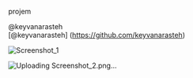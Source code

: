 projem

@keyvanarasteh   
[@keyvanarasteh]  (https://github.com/keyvanarasteh)

![Screenshot_1](https://github.com/Halis1453/instagram-projesi/assets/152072065/0d1b353f-1306-4ddc-b828-959d5019d08d)

![Uploading Screenshot_2.png…]()
